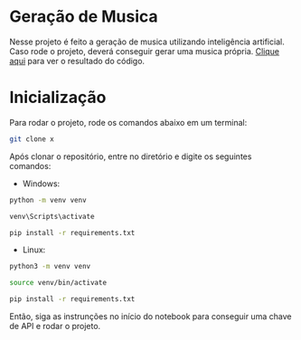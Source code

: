 # Geração de Musica

Nesse projeto é feito a geração de musica utilizando inteligência artificial. Caso rode o projeto, deverá conseguir gerar uma musica própria. [Clique aqui](https://youtu.be/TYQozawYqL4) para ver o resultado do código.

# Inicialização

Para rodar o projeto, rode os comandos abaixo em um terminal:

```bash
git clone x
```

Após clonar o repositório, entre no diretório e digite os seguintes comandos:

- Windows:

```bash
python -m venv venv
```
```bash
venv\Scripts\activate
```
```bash
pip install -r requirements.txt
```

- Linux:

```bash
python3 -m venv venv
```
```bash
source venv/bin/activate
```
```bash
pip install -r requirements.txt
```

Então, siga as instrunções no início do notebook para conseguir uma chave de API e rodar o projeto.